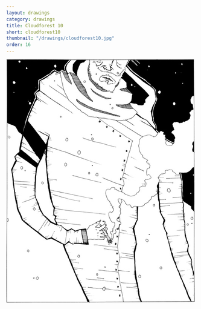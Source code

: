 ```yaml
---
layout: drawings
category: drawings
title: Cloudforest 10
short: cloudforest10
thumbnail: "/drawings/cloudforest10.jpg"
order: 16
---
```


<img class="noborder" src="/drawings/cloudforest10.jpg" width="500" height="643" alt="cloudforest 10">